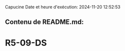 Capucine
Date et heure d'exécution: 2024-11-20 12:52:53

Contenu de README.md:
---------------------
# R5-09-DS